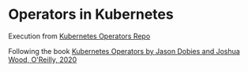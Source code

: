 # Operators in Kubernetes
Execution from [Kubernetes Operators Repo]

Following the book [Kubernetes Operators by Jason Dobies and Joshua Wood, O'Reilly, 2020]

[Kubernetes Operators Repo]: https://github.com/kubernetes-operators-book
[Kubernetes Operators by Jason Dobies and Joshua Wood, O'Reilly, 2020]: https://www.oreilly.com/library/view/kubernetes-operators/9781492048039/

